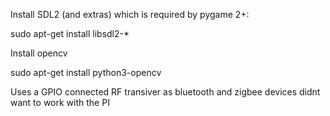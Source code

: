 Install SDL2 (and extras) which is required by pygame 2+:

sudo apt-get install libsdl2-*

Install opencv

sudo apt-get install python3-opencv  

Uses a GPIO connected RF transiver as bluetooth and zigbee devices didnt want to work with the PI
